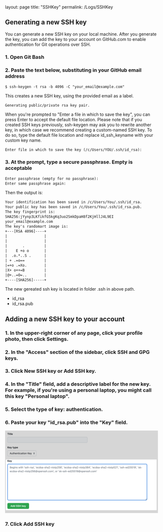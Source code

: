 layout: page
title: "SSHKey"
permalink: /Logs/SSHKey

## Generating a new SSH key
You can generate a new SSH key on your local machine. After you generate the key, you can add the key to your account on GitHub.com to enable authentication for Git operations over SSH.

### 1. Open Git Bash
### 2. Paste the text below, substituting in your GitHub email address
    $ ssh-keygen -t rsa -b 4096 -C "your_email@example.com"
This creates a new SSH key, using the provided email as a label.

    Generating public/private rsa key pair.

When you're prompted to "Enter a file in which to save the key", you can press Enter to accept the default file location. Please note that if you created SSH keys previously, ssh-keygen may ask you to rewrite another key, in which case we recommend creating a custom-named SSH key. To do so, type the default file location and replace id_ssh_keyname with your custom key name.

    Enter file in which to save the key (/c/Users/YOU/.ssh/id_rsa):

### 3. At the prompt, type a secure passphrase. Empty is acceptable
    Enter passphrase (empty for no passphrase):
    Enter same passphrase again:

Then the output is:

    Your identification has been saved in /c/Users/You/.ssh/id_rsa.
    Your public key has been saved in /c/Users/You/.ssh/id_rsa.pub.
    The key fingerprint is:
    SHA256:jYynp3LKfikfG5kgKq3uo2SmkDpaH8f2KjHllJ4L9EI your_email@example.com
    The key's randomart image is:
    +---[RSA 4096]----+
    |                 |
    |                 |
    |       .         |
    |    E +o o       |
    |  .o.*..S .      |
    | + .=o==         |
    |=+o .=Xo.        |
    |X+ o++=B         |
    |@+..=O=..        |
    +----[SHA256]-----+

The new gereated ssh key is located in folder .ssh in above path.
- id_rsa
- id_rsa.pub

## Adding a new SSH key to your account

### 1. In the upper-right corner of any page, click your profile photo, then click **Settings**.

### 2. In the "Access" section of the sidebar, click  **SSH and GPG keys**.

### 3. Click **New SSH key** or **Add SSH key**.

### 4. In the "Title" field, add a descriptive label for the new key. For example, if you're using a personal laptop, you might call this key "Personal laptop".

### 5. Select the type of key: authentication.

### 6. Paste your key "id_rsa.pub" into the "Key" field.
![picture](img/ssh-key-paste-with-type.png)
### 7. Click **Add SSH key**